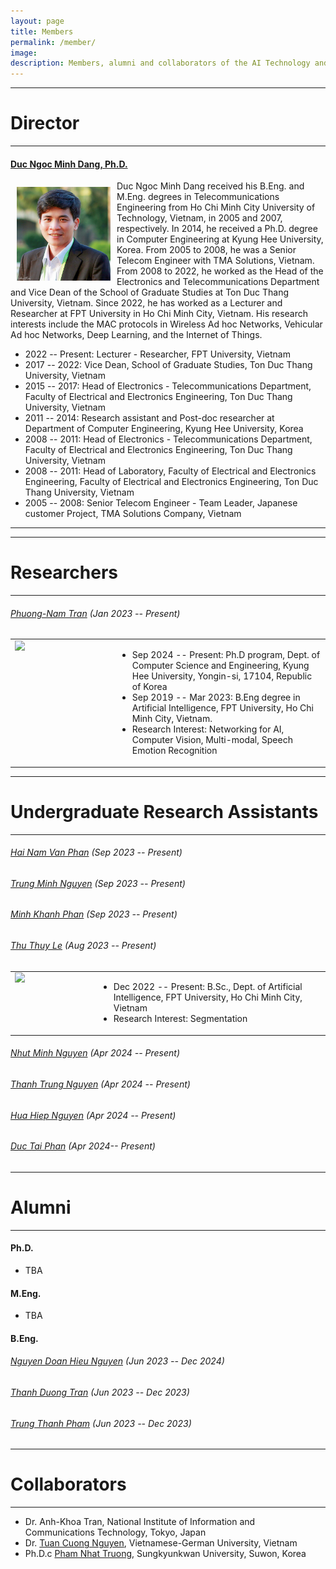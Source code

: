 ```yaml
---
layout: page
title: Members
permalink: /member/
image: 
description: Members, alumni and collaborators of the AI Technology and Application Research Lab at the FPT University, Ho Chi Minh Campus
---
```



***
# Director
***

#### [Duc Ngoc Minh Dang, Ph.D.](https://aita-lab.github.io/member/dnmduc)

<img align="left" src="/images/Dr_DucDang.jpg" style="width : 150px; height : 150px; margin : 10px">

Duc Ngoc Minh Dang received his B.Eng. and M.Eng. degrees in Telecommunications Engineering from Ho Chi Minh City University of Technology, Vietnam, in 2005 and 2007, respectively. In 2014, he received a Ph.D. degree in Computer Engineering at Kyung Hee University, Korea. From 2005 to 2008, he was a Senior Telecom Engineer with TMA Solutions, Vietnam. From 2008 to 2022, he worked as the Head of the Electronics and Telecommunications Department and Vice Dean of the School of Graduate Studies at Ton Duc Thang University, Vietnam. Since 2022, he has worked as a Lecturer and Researcher at FPT University in Ho Chi Minh City, Vietnam. His research interests include the MAC protocols in Wireless Ad hoc Networks, Vehicular Ad hoc Networks, Deep Learning, and the Internet of Things.

* 2022 -- Present: Lecturer - Researcher, FPT University, Vietnam
* 2017 -- 2022: Vice Dean, School of Graduate Studies, Ton Duc Thang University, Vietnam
* 2015 -- 2017: Head of Electronics - Telecommunications Department, Faculty of Electrical and Electronics Engineering, Ton Duc Thang University, Vietnam
* 2011 -- 2014: Research assistant and Post-doc researcher at Department of Computer Engineering, Kyung Hee University, Korea
* 2008 -- 2011: Head of Electronics - Telecommunications Department, Faculty of Electrical and Electronics Engineering, Ton Duc Thang University, Vietnam
* 2008 -- 2011: Head of Laboratory, Faculty of Electrical and Electronics Engineering, Faculty of Electrical and Electronics Engineering, Ton Duc Thang University, Vietnam 
* 2005 -- 2008: Senior Telecom Engineer - Team Leader, Japanese customer Project, TMA Solutions Company, Vietnam

<!-- * Sep 2021 -- Present: Assistant Professor, [Dept. of AI](https://cukadmin.catholic.ac.kr/cukai.eng/index.html), CUK
* Sep 2019 -- Aug 2021: Full-time Researcher, Future IT Innovation Laboratory, POSTECH
* <a href="mailto:ojlee@catholic.ac.kr"><img src="https://img.shields.io/badge/ojlee@catholic.ac.kr-0C2E86?style=flat-square&logo=Gmail&logoColor=FFFFFF"></a> -->

<!--
* Mar 2022 -- Present: Head/Assistant Professor, [Dept. of Artificial Intelligence, The Graduate School](https://cukadmin.catholic.ac.kr/cukai.eng/D_141_6080.html), The Catholic University of Korea, Bucheon, Korea
* Sep 2021 -- Present: Adjunct Professor, [Dept. of Data Science](https://cukadmin.catholic.ac.kr/datascience.eng/index.html), The Catholic University of Korea, Bucheon, Korea
* Sep 2021 -- Present: Adjunct Professor, [Dept. of Healthcare and Artificial Intelligence, The Graduate School](https://cukmai.catholic.ac.kr/cukmai/index.html), The Catholic University of Korea, Bucheon, Korea
* Sep 2021 -- Present: Assistant Professor, [Dept. of Artificial Intelligence](https://cukadmin.catholic.ac.kr/cukai.eng/index.html), The Catholic University of Korea, Bucheon, Korea
* Sep 2019 -- Aug 2021: Full-time Researcher, Future IT Innovation Laboratory, Pohang University of Science and Technology (POSTECH), Pohang, Korea
 -->

***
<!-- # Post-Doctoral Researchers
***

###### Dr. [Eun-Soon You](https://aita-lab.github.io/member/esyou) (Sep 2022 -- Present)

<table border="0">  
	<tr valign="top">
		<td width="120"><img align="left" width="100px" margin="10px" src="https://aita-lab.github.io/images/ESYou.jpg"/></td>  
		<td><ul>
			Eun-Soon You has been a lecturer at the Catholic University of Korea, Rep. of Korea, since September 2022. She received her Ph.D. degree in Computational Linguistics from Besancon University, France, in 2007.  She was a full-time researcher at Inha University, Rep. of Korea, from July 2017 to December 2019. Her research topics are Natural Language Processing (NLP), AI Ethics, and Story generation. 
			<li><a href="mailto:tesniere@catholic.ac.kr"><img src="https://img.shields.io/badge/-tesniere@catholic.ac.kr-0C2E86?style=flat-square&logo=Gmail&logoColor=FFFFFF"></a></li>
		</ul></td>
	</tr>
</table> -->

<!--
<img align="left" src="/images/ESYou.jpg" style="width : 180px; height : 240px; margin : 10px">

You Eun-Soon has been a lecturer at the Catholic University of Korea, Rep. of Korea, since September 2022. She received his Ph.D. degree in Computational Linguistics from Besancon University of France in 2007.  She was a full-time researcher at Inha University, Rep. of Korea, from July 2017 to December 2019. Her research topics are Natural Language Processing(NLP), AI Ethics and Story generation. 
 -->

***
# Researchers
***

###### [Phuong-Nam Tran](https://aita-lab.github.io/member/tpnam) (Jan 2023 -- Present)

<table border="0">  
	<tr valign="top">
		<td width="120"><img align="left" width="150px" margin="10px" src="https://aita-lab.github.io/images/NamTran.jpg"/></td>  
		<td><ul>
			<li>Sep 2024 -- Present: Ph.D program, Dept. of Computer Science and Engineering, Kyung Hee University, Yongin-si, 17104, Republic of Korea</li>
            <li>Sep 2019 -- Mar 2023: B.Eng degree in Artificial Intelligence, FPT University, Ho Chi Minh City, Vietnam.</li>
			<li>Research Interest: Networking for AI, Computer Vision, Multi-modal, Speech Emotion Recognition</li>				
			<!-- <li><a href="https://github.com/sngmng6506"><img src="https://img.shields.io/badge/GitHub-181717?style=flat-square&logo=GitHub"></a></li>
			<li><a href="https://velog.io/@sngmng6506"><img src="https://img.shields.io/badge/Blog-20C997?style=flat-square&logo=Velog&logoColor=white"></a></li>  -->
		</ul></td>
	</tr>
</table>

<!-- #### Ph.D. Course

###### [Van Thuy Hoang](https://aita-lab.github.io/member/hoangvanthuy90) (Sep 2022 -- Present; **Lab Representative**)

<table border="0">  
	<tr valign="top">
		<td width="120"><img align="left" width="100px" margin="10px" src="https://aita-lab.github.io/images/Thuy.jpg"/></td>  
		<td><ul>
			<li>Sep 2022 -- Present: Ph.D. Course, Dept. of Artificial Intelligence, The Catholic University of Korea, Bucheon, Korea</li>	
			<li>Jan 2017 -- Dec 2018: M.Eng. in Information System, Le Quy Don Technical University, Hanoi, Vietnam</li>
			<li>Sep 2008 -- Dec 2013: B.Eng. in Information Technology, Le Quy Don Technical University, Hanoi, Vietnam</li>
			<li>Research Interest: Graph Representation Learning</li>
			<li><a href="mailto:hoangvanthuy90@catholic.ac.kr"><img src="https://img.shields.io/badge/-hoangvanthuy90@catholic.ac.kr-0C2E86?style=flat-square&logo=Gmail&logoColor=FFFFFF"></a></li>
			<li><a href="https://github.com/hoangvanthuy90"><img src="https://img.shields.io/badge/GitHub-181717?style=flat-square&logo=GitHub"></a></li>
		</ul></td>
	</tr>
</table>

###### Min-Woo Choi (Mar 2023 -- Present; On leaving)

<table border="0">  
	<tr valign="top">
		<td width="120"><img align="left" width="100px" margin="10px" src="https://aita-lab.github.io/images/MWChoi.jpg"/></td>  
		<td><ul>
			<li>Mar 2023 -- Present: Ph.D. Course, Dept. of Artificial Intelligence, The Catholic University of Korea, Bucheon, Korea</li>	
			<li>Mar 2017 -- Feb 2019: M.Sc. in Atmospheric Sciences, Kongju National University, Gongju, Korea</li>
			<li>Mar 2011 -- Feb 2017: B.Sc. in Atmospheric Sciences, Kongju National University, Gongju, Korea</li>
			<li>Research Interest: Weather Forecasting with Graph Neural Networks</li>
			<li><a href="mailto:choimin1231@catholic.ac.kr"><img src="https://img.shields.io/badge/-choimin1231@catholic.ac.kr-0C2E86?style=flat-square&logo=Gmail&logoColor=FFFFFF"></a></li>
		</ul></td>
	</tr>
</table>

###### [Tien-Bach-Thanh Do](https://aita-lab.github.io/member/osfa19730) (Mar 2024 -- Present)

<table border="0">  
	<tr valign="top">
		<td width="120"><img align="left" width="100px" margin="10px" src="https://aita-lab.github.io/images/Thanh.jpg"/></td>  
		<td><ul>
			<li>Mar 2024 -- Present: Ph.D. Course, Dept. of Artificial Intelligence, The Catholic University of Korea, Bucheon, Korea</li>		
			<li>Sep 2020 -- Feb 2023: M.Eng. in AI Convergence, Chonnam National University, Gwangju, Korea</li>
			<li>Sep 2015 -- Aug 2020: B.Eng. in Information Systems, University of Information Technology, Ho Chi Minh City, Vietnam</li>
			<li>Research Interest: Graph Representation Learning</li>
			<li><a href="mailto:osfa19730@catholic.ac.kr"><img src="https://img.shields.io/badge/-osfa19730@catholic.ac.kr-0C2E86?style=flat-square&logo=Gmail&logoColor=FFFFFF"></a></li>
			<li><a href="https://github.com/BachThanh"><img src="https://img.shields.io/badge/GitHub-181717?style=flat-square&logo=GitHub"></a></li>
		</ul></td>
	</tr>
</table>

###### [Huy Quang Tran](https://aita-lab.github.io/member/huy) (Mar 2024 -- Present)

<table border="0">  
	<tr valign="top">
		<td width="120"><img align="left" width="100px" margin="10px" src="https://aita-lab.github.io/images/Huy.jpg"/></td>  
		<td><ul>
			<li>Mar 2024 -- Present: Ph.D. Course, Dept. of Artificial Intelligence, The Catholic University of Korea, Bucheon, Korea</li>		
			<li>Mar 2021 -- Feb 2023: M.Eng. in Electrical, Electronics and Computer Engineering, University of Ulsan, Ulsan, Korea</li>
			<li>Oct 2013 -- Sep 2017: B.Sc. in Mathematics and Computer Science, University of Science, Vietnam National University, Ho Chi Minh City, Vietnam</li>
			<li>Research Interest: Graph Representation Learning</li>
			<li><a href="mailto:tranquanghuy@catholic.ac.kr"><img src="https://img.shields.io/badge/-tranquanghuy@catholic.ac.kr-0C2E86?style=flat-square&logo=Gmail&logoColor=FFFFFF"></a></li>
			<li><a href="https://github.com/HasukiHT"><img src="https://img.shields.io/badge/GitHub-181717?style=flat-square&logo=GitHub"></a></li>
		</ul></td>
	</tr>
</table>

#### Master's Course

###### [Phuc Vinh Bui](https://aita-lab.github.io/member/phucbui) (Sep 2022 -- Present; On leaving)

<table border="0">  
	<tr valign="top">
		<td width="120"><img align="left" width="100px" margin="10px" src="https://aita-lab.github.io/images/Phuc.jpg"/></td>  
		<td><ul>
			<li>Sep 2022 -- Present: M.Eng./Ph.D. Combined Course, Dept. of Artificial Intelligence, The Catholic University of Korea, Bucheon, Korea</li>		
			<li>Sep 2015 -- Jun 2019: B.Eng. in Software Engineering, Duy Tan University, Danang, Vietnam</li>
			<li>Research Interest: Medical Knowledge Graph</li>
			<li><a href="mailto:orenji@catholic.ac.kr"><img src="https://img.shields.io/badge/-orenji@catholic.ac.kr-0C2E86?style=flat-square&logo=Gmail&logoColor=FFFFFF"></a></li>
			<li><a href="https://github.com/phucbuiforwork"><img src="https://img.shields.io/badge/GitHub-181717?style=flat-square&logo=GitHub"></a></li>
		</ul></td>
	</tr>
</table>

###### [Sang Thanh Nguyen](https://aita-lab.github.io/member/sangnguyen) (Sep 2022 -- Present; On leaving)

<table border="0">  
	<tr valign="top">
		<td width="120"><img align="left" width="100px" margin="10px" src="https://aita-lab.github.io/images/Sang.jpg"/></td>  
		<td><ul>
			<li>Sep 2022 -- Present: M.Eng. Course, Dept. of Artificial Intelligence, The Catholic University of Korea, Bucheon, Korea</li>
			<li>March 2021 -- Sep 2022: DevOps Engineer, <a href="https://symphony.com/">Symphony</a> project, FPT Software, Danang, Vietnam</li>
			<li>Sep 2017 -- Jun 2021: B.Eng. in Software Engineering, Duy Tan University, Danang, Vietnam</li>
			<li>Research Interest: Graph Representation Learning</li>
			<li><a href="mailto:sangnguyen@catholic.ac.kr"><img src="https://img.shields.io/badge/-sangnguyen@catholic.ac.kr-0C2E86?style=flat-square&logo=Gmail&logoColor=FFFFFF"></a></li>
			<li><a href="https://github.com/nguyenthanhsang99"><img src="https://img.shields.io/badge/GitHub-181717?style=flat-square&logo=GitHub"></a></li>
		</ul></td>
	</tr>
</table>

###### [Yanjun Wu](https://aita-lab.github.io/member/WYJ) (Aug 2023 -- Present)

<table border="0">  
	<tr valign="top">
		<td width="120"><img align="left" width="100px" margin="10px" src="https://aita-lab.github.io/images/ujO.jpg"/></td>  
		<td><ul>
			<li>Sep 2023 -- Present: M.Eng. Course, Dept. of Artificial Intelligence, The Catholic University of Korea, Bucheon, Korea</li>
			<li>Sep 2019 -- Aug 2023: B.A. in Korean Language and Literature, Jeonju University, South Korea</li>
			<li>Sep 2015 -- Aug 2019: B.P.A. in Public Administration, The Open University of China, Beijing, China</li>
			<li>Research Interset: NLP Long Text Summary</li>
			<li><a href="mailto:wuyanjun@catholic.ac.kr"><img src="https://img.shields.io/badge/-wuyanjun@catholic.ac.kr-0C2E86?style=flat-square&logo=Gmail&logoColor=FFFFFF"></a></li>
		</ul></td>
	</tr>
</table> -->


***
# Undergraduate Research Assistants
***

<!-- 
###### [Jiyoon Song](https://aita-lab.github.io/member/jysong) (Dec 2021 -- Present)

<table border="0">  
	<tr valign="top">
		<td width="120"><img align="left" width="100px" margin="10px" src="https://aita-lab.github.io/images/jysong.jpg"/></td>  
		<td><ul>
			<li>Mar 2021 -- Present: Dept. of Artificial Intelligence, The Catholic University of Korea, Bucheon, Korea</li>		
			<li>Research Interest: Medical Knowledge Graph</li>
			<li><a href="https://github.com/sara4423"><img src="https://img.shields.io/badge/GitHub-181717?style=flat-square&logo=GitHub"></a></li>
		</ul></td>
	</tr>
</table>


###### [Jooho Lee](https://aita-lab.github.io/member/jhlee) (Nov 2021 -- Present)

<table border="0">  
	<tr valign="top">
		<td width="120"><img align="left" width="100px" margin="10px" src="https://aita-lab.github.io/images/jhlee.jpg"/></td>  
		<td><ul>
			<li>Mar 2020 -- Present: School of Computer Science and Information Engineering, The Catholic University of Korea, Bucheon, Korea</li>		
			<li>Research Interest: Graph Representation Learning</li>
			<li><a href="mailto:jooho0223@catholic.ac.kr"><img src="https://img.shields.io/badge/-jooho0223@catholic.ac.kr-0C2E86?style=flat-square&logo=Gmail&logoColor=FFFFFF"></a></li>
			<li><a href="https://github.com/BWAAEEEK"><img src="https://img.shields.io/badge/GitHub-181717?style=flat-square&logo=GitHub"></a></li>
		</ul></td>
	</tr>
</table>


###### [Hyebin Ahn](https://aita-lab.github.io/member/hbahn) (Dec 2021 -- Present)

<table border="0">  
	<tr valign="top">
		<td width="120"><img align="left" width="100px" margin="10px" src="https://aita-lab.github.io/images/hbahn.png"/></td>  
		<td><ul>
			<li>Mar 2021 -- Present: Dept. of Artificial Intelligence, The Catholic University of Korea, Bucheon, Korea</li>		
			<li>Research Interest: Multi-modal Representation Learning</li>
			<li><a href="https://github.com/hyebing"><img src="https://img.shields.io/badge/GitHub-181717?style=flat-square&logo=GitHub"></a></li>
		</ul></td>
	</tr>
</table>


###### [Se Eun Cho](https://aita-lab.github.io/member/secho) (Jan 2022 -- Present)

<table border="0">  
	<tr valign="top">
		<td width="120"><img align="left" width="100px" margin="10px" src="https://aita-lab.github.io/images/secho.jpg"/></td>  
		<td><ul>
			<li>Mar 2021 -- Present: Dept. of Economics, The Catholic University of Korea, Bucheon, Korea</li>		
			<li>Research Interest: Knowledge Graph Embedding</li>
			<li><a href="https://github.com/seny1004"><img src="https://img.shields.io/badge/GitHub-181717?style=flat-square&logo=GitHub"></a></li>
			<li><a href="https://velog.io/@cho_se_ny"><img src="https://img.shields.io/badge/Blog-20C997?style=flat-square&logo=Velog&logoColor=white"></a></li>
		</ul></td>
	</tr>
</table>


###### [Ho Beom Kim](https://aita-lab.github.io/member/hbkim) (Oct 2022 -- Present)

<table border="0">  
	<tr valign="top">
		<td width="120"><img align="left" width="100px" margin="10px" src="https://aita-lab.github.io/images/hbkim.jpg"/></td>  
		<td><ul>
			<li>Mar 2022 -- Present: Dept. of Mathematices, The Catholic University of Korea, Bucheon, Korea</li>		
			<li>Research Interest: Recommendation Systems</li>
			<li><a href="https://github.com/Beomll"><img src="https://img.shields.io/badge/GitHub-181717?style=flat-square&logo=GitHub"></a></li>
			<li><a href="https://velog.io/@khb6494"><img src="https://img.shields.io/badge/Blog-20C997?style=flat-square&logo=Velog&logoColor=white"></a></li>
		</ul></td>
	</tr>
</table>

###### [Hyo Eun Lee](https://aita-lab.github.io/member/helee) (Jan 2023 -- Present)

<table border="0">  
	<tr valign="top">
		<td width="120"><img align="left" width="100px" margin="10px" src="https://aita-lab.github.io/images/helee.jpg"/></td>  
		<td><ul>
			<li>Mar 2020 -- Present: Dept. of Biotechnology, The Catholic University of Korea, Bucheon, Korea</li>		
			<li>Research Interest: Medical Knowledge Graph</li>
			<li><a href="mailto:gydnsml@catholic.ac.kr"><img src="https://img.shields.io/badge/-gydnsml@catholic.ac.kr-0C2E86?style=flat-square&logo=Gmail&logoColor=FFFFFF"></a></li>
		</ul></td>
	</tr>
</table>
-->



###### [Hai Nam Van Phan](https://aita-lab.github.io/member/pvhnam) (Sep 2023 -- Present)

###### [Trung Minh Nguyen](https://aita-lab.github.io/member/nmtrung) (Sep 2023 -- Present)

###### [Minh Khanh Phan](https://aita-lab.github.io/member/pmkhanh) (Sep 2023 -- Present)

###### [Thu Thuy Le](https://aita-lab.github.io/member/ltthuy) (Aug 2023 -- Present)
<table border="0">  
	<tr valign="top">
		<td width="120"><img align="left" width="100px" margin="10px" src="https://aita-lab.github.io/images/ThuyLe.jpg"/></td>  
		<td><ul>
			<li>Dec 2022 -- Present: B.Sc., Dept. of Artificial Intelligence, FPT University, Ho Chi Minh City, Vietnam</li>		
			<li>Research Interest: Segmentation</li>			
		</ul></td>
	</tr>
</table>

###### [Nhut Minh Nguyen](https://aita-lab.github.io/member/nmnhut) (Apr 2024 -- Present)

###### [Thanh Trung Nguyen](https://aita-lab.github.io/member/nttrung) (Apr 2024 -- Present)

###### [Hua Hiep Nguyen](https://aita-lab.github.io/member/nhhiep) (Apr 2024 -- Present)

###### [Duc Tai Phan](https://aita-lab.github.io/member/pdtai) (Apr 2024-- Present)

<!-- <table border="0">  
	<tr valign="top">
		<td width="120"><img align="left" width="100px" margin="10px" src="https://aita-lab.github.io/images/Sangmyeong.jpg"/></td>  
		<td><ul>
			<li>Mar 2023 -- Present: B.Sc., Dept. of Artificial Intelligence, FPT University, Ho Chi Minh City, Vietnam</li>		
			<li>Research Interest: Recommendation Systems</li>
			<li><a href="mailto:kms39273@catholic.ac.kr"><img src="https://img.shields.io/badge/-kms39273@catholic.ac.kr-0C2E86?style=flat-square&logo=Gmail&logoColor=FFFFFF"></a></li>
			<li><a href="https://github.com/cukminseo"><img src="https://img.shields.io/badge/GitHub-181717?style=flat-square&logo=GitHub"></a></li>
			<li><a href="https://cukminseo.notion.site/Minseo-Kim-7cc7c1ee1137419fb878df36f38ac8bd?pvs=4"><img src="https://img.shields.io/badge/Notion-181717?style=flat-square&logo=Notion&logoColor=white"></a></li>
			<li><a href="https://velog.io/@kms39273"><img src="https://img.shields.io/badge/Blog-20C997?style=flat-square&logo=Velog&logoColor=white"></a></li>
		</ul></td>
	</tr>
</table>

<!-- ###### [Hye Min Kim](https://aita-lab.github.io/member/hmKim) (Jul 2023 -- Present)

<table border="0">  
	<tr valign="top">
		<td width="120"><img align="left" width="100px" margin="10px" src="https://aita-lab.github.io/images/hmkim.jpg"/></td>  
		<td><ul>
			<li>Mar 2021 -- Present: School of Information, Philosophy and Psychology, The Catholic University of Korea, Bucheon, Korea</li>		
			<li>Research Interest: Story generation</li>
			<li><a href="mailto:hyemin090@catholic.ac.kr"><img src="https://img.shields.io/badge/-hyemin090@catholic.ac.kr-0C2E86?style=flat-square&logo=Gmail&logoColor=FFFFFF"></a></li>
		</ul></td>
	</tr>
</table>

###### [Jin Woo Jeong](https://aita-lab.github.io/member/jwJeong) (Jul 2023 -- Present)

<table border="0">  
   <tr valign="top">
      <td width="120"><img align="left" width="100px" margin="10px" src="https://aita-lab.github.io/images/jwJeong.jpg"/></td>  
      <td><ul>
         <li>Mar 2020 -- Present: School of Information, Department of Mathematics, The Catholic University of Korea, Bucheon, Korea</li>      
         <li>Research Interest: voice recognition</li>
         <li><a href="mailto:zeus0208b@catholic.ac.kr"><img src="https://img.shields.io/badge/-zeus0208b@catholic.ac.kr-0C2E86?style=flat-square&logo=Gmail&logoColor=FFFFFF"></a></li>
	 <li><a href="https://velog.io/@zeus0208b"><img src="https://img.shields.io/badge/Blog-20C997?style=flat-square&logo=Velog&logoColor=white"></a></li>
      </ul></td>
   </tr>
</table>

###### [Jinho Seo](https://aita-lab.github.io/member/jhSeo) (Jul 2023 -- Present)

<table border="0">  
	<tr valign="top">
		<td width="120"><img align="left" width="100px" margin="10px" src="https://aita-lab.github.io/images/jhSeo.jpg"/></td>  
		<td><ul>
			<li>Mar 2023 -- Present: School of Information, Computer Science and Information Engineering, The Catholic University of Korea, Bucheon, Korea</li>		
			<li>Research Interest: Vulnerability Analysis</li>
			<li><a href="mailto:kkinho04@catholic.ac.kr"><img src="https://img.shields.io/badge/-kkinho04@catholic.ac.kr-0C2E86?style=flat-square&logo=Gmail&logoColor=FFFFFF"></a></li>
			<li><a href="https://github.com/orangemush7777"><img src="https://img.shields.io/badge/GitHub-181717?style=flat-square&logo=GitHub"></a></li>
		</ul></td>
	</tr>
</table> -->

<!-- 
###### [Yu Jin Yang](https://aita-lab.github.io/member/yjyang) (Feb 2023 -- Present)

<table border="0">  
	<tr valign="top">
		<td width="120"><img align="left" width="100px" margin="10px" src="https://aita-lab.github.io/images/yjyang.jpg"/></td>  
		<td><ul>
			<li>Mar 2022 -- Present: Dept. of Data Science, The Catholic University of Korea, Bucheon, Korea</li>		
			<li>Research Interest: </li>
		</ul></td>
	</tr>
</table>


<br>
#### Interns

* [Jiyoon Song](https://aita-lab.github.io/member/jysong) (Dec 2021 -- Present) <a href="https://github.com/sara4423"><img src="https://img.shields.io/badge/GitHub-181717?style=flat-square&logo=GitHub"></a>
* [Hyebin Ahn](https://aita-lab.github.io/member/hbahn) (Dec 2021 -- Present) <a href="https://github.com/hyebing"><img src="https://img.shields.io/badge/GitHub-181717?style=flat-square&logo=GitHub"></a>
* [Se Eun Cho](https://aita-lab.github.io/member/secho) (Jan 2022 -- Present) <a href="https://github.com/seny1004"><img src="https://img.shields.io/badge/GitHub-181717?style=flat-square&logo=GitHub"></a> <a href="https://velog.io/@cho_se_ny"><img src="https://img.shields.io/badge/Blog-20C997?style=flat-square&logo=Velog&logoColor=white"></a>
* [Sang Yu Park](https://aita-lab.github.io/member/sypark) (Oct 2022 -- Present)
* [Yu Jin Yang](https://aita-lab.github.io/member/yjyang) (Feb 2023 -- Present)
-->

***
# Alumni
***

#### Ph.D.

* TBA

#### M.Eng.

* TBA

#### B.Eng.


###### [Nguyen Doan Hieu Nguyen](https://aita-lab.github.io/member/ndhnguyen) (Jun 2023 -- Dec 2024)

<!-- <table border="0">  
	<tr valign="top">
		<td width="120"><img align="left" width="100px" margin="10px" src="https://aita-lab.github.io/images/Sangmyeong.jpg"/></td>  
		<td><ul>
			<li>Mar 2023 -- Present: B.Sc., Dept. of Artificial Intelligence, FPT University, Ho Chi Minh City, Vietnam</li>
				
			<li><a href="https://github.com/sngmng6506"><img src="https://img.shields.io/badge/GitHub-181717?style=flat-square&logo=GitHub"></a></li>
			<li><a href="https://velog.io/@sngmng6506"><img src="https://img.shields.io/badge/Blog-20C997?style=flat-square&logo=Velog&logoColor=white"></a></li>
		</ul></td>
	</tr>
</table> -->

###### [Thanh Duong Tran](https://aita-lab.github.io/member/ttduong) (Jun 2023 -- Dec 2023)

<!-- <table border="0">  
	<tr valign="top">
		<td width="120"><img align="left" width="100px" margin="10px" src="https://aita-lab.github.io/images/Sangmyeong.jpg"/></td>  
		<td><ul>
			<li>Mar 2023 -- Present: B.Sc., Dept. of Artificial Intelligence, FPT University, Ho Chi Minh City, Vietnam</li>
				
			<li><a href="https://github.com/sngmng6506"><img src="https://img.shields.io/badge/GitHub-181717?style=flat-square&logo=GitHub"></a></li>
			<li><a href="https://velog.io/@sngmng6506"><img src="https://img.shields.io/badge/Blog-20C997?style=flat-square&logo=Velog&logoColor=white"></a></li>
		</ul></td>
	</tr>
</table> -->

###### [Trung Thanh Pham](https://aita-lab.github.io/member/pttrung) (Jun 2023 -- Dec 2023)

<!-- <table border="0">  
	<tr valign="top">
		<td width="120"><img align="left" width="100px" margin="10px" src="https://aita-lab.github.io/images/Sangmyeong.jpg"/></td>  
		<td><ul>
			<li>Mar 2023 -- Present: B.Sc., Dept. of Artificial Intelligence, FPT University, Ho Chi Minh City, Vietnam</li>
				
			<li><a href="https://github.com/sngmng6506"><img src="https://img.shields.io/badge/GitHub-181717?style=flat-square&logo=GitHub"></a></li>
			<li><a href="https://velog.io/@sngmng6506"><img src="https://img.shields.io/badge/Blog-20C997?style=flat-square&logo=Velog&logoColor=white"></a></li>
		</ul></td>
	</tr>
</table> -->

***
# Collaborators
***


* Dr. Anh-Khoa Tran, National Institute of Information and Communications Technology, Tokyo, Japan
* Dr. [Tuan Cuong Nguyen](https://ntcuong2103.github.io/), Vietnamese-German University, Vietnam
* Ph.D.c [Pham Nhat Truong](https://nhattruongpham.github.io/), Sungkyunkwan University, Suwon, Korea

<!-- * [Hyeon-Ju Jeon](https://higd963.github.io/), [Korea Institute of Atmospheric Prediction System](https://www.kiaps.org/front/main.do), Seoul, Korea <br>[![GitHub](https://img.shields.io/badge/GitHub-181717?style=flat-square&logo=GitHub)](https://github.com/higd963)
* Prof. [Chang Choi](https://sites.google.com/site/phdchangchoi/), Gachon University, Seongnam, Korea
* Prof. Hoon Ko, Sunmoon University, Asan, Korea
* Prof. [Hae Gyun Lim](https://sites.google.com/view/lim-lab/home), Pukyong National University, Busan, Korea 
* Dr. [Sungyeop Jung](https://sites.google.com/view/sungyeopjung), Advanced Institute of Convergence Technology, Suwon, Korea
* Dr. [Luong Vuong Nguyen](https://luongvuongnguyen.github.io/), Da Nang University of Economics, Da Nang, Vietnam
* Prof. Changhan Yoon, Inje University, Gimhae, Korea
* Prof. [Kang-Min Kim](https://kangmin89.com/), The Catholic University of Korea, Bucheon, Korea
* Prof. [Keunsoo Ko](https://imlab-cuk.github.io/), The Catholic University of Korea, Bucheon, Korea
* Prof. Yu-Doo Kim, Dongyang Mirae University, Seoul, Korea
* Prof. [Youjin Shin](https://adslab0.github.io/), The Catholic University of Korea, Bucheon, Korea
* Prof. Hyun-Cheol Park, Korea National University of Transportation, Chungju, Korea
* Prof. Kyungroul Lee, Mokpo National University, Muan, Korea
* Prof. Yoewon Yoon, Dongguk University, Seoul, Korea
* Seung Charlie Kim, [Shukran Korea Inc.](https://www.shukrankorea.com/), Seoul, Korea
* Sojung An, Korea Institute of Atmospheric Prediction System, Seoul, Korea
* Jong-Seo Lee, [Movements Inc.](https://movements.kr/#s1), Daejeon, Korea
* Dr. Nam D. Vo, FPT University, Danang, Vietnam
* Dr. Phuong-Mai Nguyen, International School, Vietnam National University, Hanoi, Vietnam
* Dr. Khac-Hoai Nam Bui, Viettel Cyberspace Center, Viettel, Hanoi, Vietnam
* Dr. [Gen Li](https://scholar.google.com/citations?hl=en&user=euEki6wAAAAJ&view_op=list_works), Chengdu University, Chengdu, China
* Dr. [Min Gon Kim](https://sites.google.com/view/mingonk), Carnegie Mellon University, Pittsburgh, PA, USA
* Kangsan Kim, [Braincolla Inc.](https://braincolla.com/), Seoul, Korea -->



<!-- 
* Dr. Eunsoon You, Inha University, Incheon, Korea 
* Min-Woo Choi, Korea Institute of Atmospheric Prediction System, Seoul, Korea
-->


